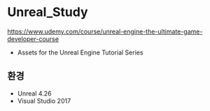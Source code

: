 # Unreal_Study
https://www.udemy.com/course/unreal-engine-the-ultimate-game-developer-course
- Assets for the Unreal Engine Tutorial Series

## 환경
- Unreal 4.26
- Visual Studio 2017

